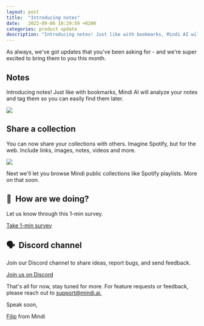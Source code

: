 ```yaml
---
layout: post
title:  "Introducing notes"
date:   2022-09-06 10:29:59 +0200
categories: product update
description: "Introducing notes! Just like with bookmarks, Mindi AI will analyze your notes and tag them so you can easily find them later."
---
```


As always, we've got updates that you've been asking for - and we're super excited to bring them to you this month.

## Notes

Introducing notes! Just like with bookmarks, Mindi AI will analyze your notes and tag them so you can easily find them later.

![](https://bucket.mlcdn.com/a/3732/3732146/images/cdc9399477f3dd58ea79c677263ca4491a40f0d3.gif)

## Share a collection

You can now share your collections with others. Imagine Spotify, but for the web. Include links, images, notes, videos and more.

![](https://bucket.mlcdn.com/a/3732/3732146/images/d4f56db350c0b8fe88e740d64d6a51a42035a859.gif)

Next we'll let you browse Mindi public collections like Spotify playlists. More on that soon.

## 🙏  How are we doing?

Let us know through this 1-min survey.

[Take 1-min survey](https://forms.gle/vAkExn4TCxAzuGi78)

## 🗣  Discord channel

Join our Discord channel to share ideas, report bugs, and send feedback.

[Join us on Discord](https://discord.com/invite/Ctcz5GpG2Y)


That's all for now, stay tuned for more. For feature requests or feedback, please reach out to [support@mindi.ai.](mailto:support@mindi.ai.)

Speak soon,

[Filip](https://twitter.com/@filipistyping) from Mindi
